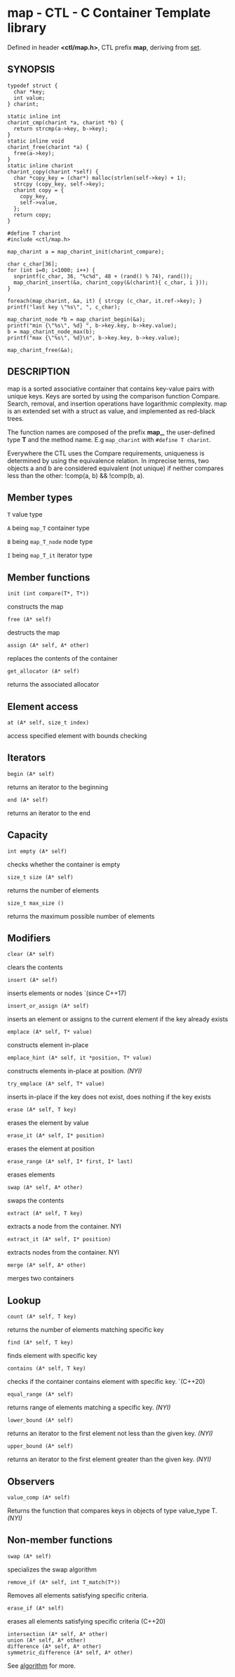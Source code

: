 # map - CTL - C Container Template library

Defined in header **<ctl/map.h>**, CTL prefix **map**,
deriving from [set](set.md).

## SYNOPSIS

    typedef struct {
      char *key;
      int value;
    } charint;

    static inline int
    charint_cmp(charint *a, charint *b) {
      return strcmp(a->key, b->key);
    }
    static inline void
    charint_free(charint *a) {
      free(a->key);
    }
    static inline charint
    charint_copy(charint *self) {
      char *copy_key = (char*) malloc(strlen(self->key) + 1);
      strcpy (copy_key, self->key);
      charint copy = {
        copy_key,
        self->value,
      };
      return copy;
    }

    #define T charint
    #include <ctl/map.h>

    map_charint a = map_charint_init(charint_compare);

    char c_char[36];
    for (int i=0; i<1000; i++) {
      snprintf(c_char, 36, "%c%d", 48 + (rand() % 74), rand());
      map_charint_insert(&a, charint_copy(&(charint){ c_char, i }));
    }

    foreach(map_charint, &a, it) { strcpy (c_char, it.ref->key); }
    printf("last key \"%s\", ", c_char);

    map_charint_node *b = map_charint_begin(&a);
    printf("min {\"%s\", %d} ", b->key.key, b->key.value);
    b = map_charint_node_max(b);
    printf("max {\"%s\", %d}\n", b->key.key, b->key.value);

    map_charint_free(&a);

## DESCRIPTION

map is a sorted associative container that contains key-value pairs with unique
keys. Keys are sorted by using the comparison function Compare. Search, removal,
and insertion operations have logarithmic complexity. map is an extended set
with a struct as value, and implemented as red-black trees.

The function names are composed of the prefix **map_**, the user-defined type
**T** and the method name. E.g `map_charint` with `#define T charint`.

Everywhere the CTL uses the Compare requirements, uniqueness is
determined by using the equivalence relation. In imprecise terms, two objects a
and b are considered equivalent (not unique) if neither compares less than the
other: !comp(a, b) && !comp(b, a).

## Member types

`T`                     value type

`A` being `map_T`       container type

`B` being `map_T_node`  node type

`I` being `map_T_it`    iterator type

## Member functions

    init (int compare(T*, T*))

constructs the map

    free (A* self)

destructs the map

    assign (A* self, A* other)

replaces the contents of the container

    get_allocator (A* self)

returns the associated allocator

## Element access

    at (A* self, size_t index)

access specified element with bounds checking

## Iterators

    begin (A* self)

returns an iterator to the beginning

    end (A* self)

returns an iterator to the end

## Capacity

    int empty (A* self)

checks whether the container is empty

    size_t size (A* self)

returns the number of elements

    size_t max_size ()

returns the maximum possible number of elements

## Modifiers

    clear (A* self)

clears the contents

    insert (A* self)

inserts elements or nodes `(since C++17)

    insert_or_assign (A* self)

inserts an element or assigns to the current element if the key already exists

    emplace (A* self, T* value)

constructs element in-place

    emplace_hint (A* self, it *position, T* value)

constructs elements in-place at position. _(NYI)_

    try_emplace (A* self, T* value)

inserts in-place if the key does not exist, does nothing if the key exists

    erase (A* self, T key)

erases the element by value

    erase_it (A* self, I* position)

erases the element at position

    erase_range (A* self, I* first, I* last)

erases elements

    swap (A* self, A* other)

swaps the contents

    extract (A* self, T key)

extracts a node from the container. NYI

    extract_it (A* self, I* position)

extracts nodes from the container. NYI

    merge (A* self, A* other)

merges two containers

## Lookup

    count (A* self, T key)

returns the number of elements matching specific key

    find (A* self, T key)

finds element with specific key

    contains (A* self, T key)

checks if the container contains element with specific key. `(C++20)

    equal_range (A* self)

returns range of elements matching a specific key.  _(NYI)_

    lower_bound (A* self)

returns an iterator to the first element not less than the given key.  _(NYI)_

    upper_bound (A* self)

returns an iterator to the first element greater than the given key.  _(NYI)_

## Observers

    value_comp (A* self)

Returns the function that compares keys in objects of type value_type T.  _(NYI)_

## Non-member functions

    swap (A* self)

specializes the swap algorithm

    remove_if (A* self, int T_match(T*))

Removes all elements satisfying specific criteria.

    erase_if (A* self)

erases all elements satisfying specific criteria (C++20)

    intersection (A* self, A* other)
    union (A* self, A* other)
    difference (A* self, A* other)
    symmetric_difference (A* self, A* other)


See [algorithm](algorithm.md) for more.
